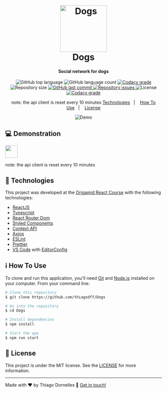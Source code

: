 <h1 align="center">
    <a href="https://tdogs.netlify.app/" target="_blank">
      <img alt="Dogs" width="150px" src="https://i.imgur.com/ktHiZYl.png" />
    </a>
    <br>
    Dogs
</h1>

<h4 align="center">
  Social network for dogs
</h4>
<p align="center">
  <img alt="GitHub top language" src="https://img.shields.io/github/languages/top/thiagodff/Dogs">

  <img alt="GitHub language count" src="https://img.shields.io/github/languages/count/thiagodff/Dogs">

  <a href="https://www.codacy.com/gh/thiagodff/Dogs/dashboard?utm_source=github.com&amp;utm_medium=referral&amp;utm_content=thiagodff/Dogs&amp;utm_campaign=Badge_Grade">
    <img alt="Codacy grade" src="https://img.shields.io/codacy/grade/f8b1fc49e8424f0490748586c7d18dfb"/>
  </a>

  <img alt="Repository size" src="https://img.shields.io/github/repo-size/thiagodff/Dogs">
  <a href="https://github.com/thiagodff/Dogs/commits/master">
    <img alt="GitHub last commit" src="https://img.shields.io/github/last-commit/thiagodff/Dogs">
  </a>

  <a href="https://github.com/thiagodff/Dogs/issues">
    <img alt="Repository issues" src="https://img.shields.io/github/issues/thiagodff/Dogs">
  </a>

  <img alt="License" src="https://img.shields.io/github/license/thiagodff/Dogs">

  <a href="https://app.netlify.com/sites/tdogs/deploys">
    <img alt="Codacy grade" src="https://api.netlify.com/api/v1/badges/882c0f3a-2cf8-4b26-ad11-f5fd80e59813/deploy-status"/>
  </a>
</p>

<p align="center">note: the api client is reset every 10 minutes
  <a href="#rocket-technologies">Technologies</a>&nbsp;&nbsp;&nbsp;|&nbsp;&nbsp;&nbsp;
  <a href="#information_source-how-to-use">How To Use</a>&nbsp;&nbsp;&nbsp;|&nbsp;&nbsp;&nbsp;
  <a href="#memo-license">License</a>
</p>

<p align="center">
  <img alt="Demo" src="https://i.imgur.com/XKQwiGG.png">
</p>

## :computer: Demonstration

<p>
  <a href="https://tdogs.netlify.app/" target="_blank">
    <img height="40 alt="Demo on Netlify" src="https://res.cloudinary.com/lukemorales/image/upload/v1599785319/readme_logos/demo_on_netlify_umjmch.png">
  </a>

note: the api client is reset every 10 minutes

</p>

## :rocket: Technologies

This project was developed at the [Origamid React Course](https://www.origamid.com/curso/react-completo/) with the following technologies:

- [ReactJS](https://reactjs.org/)
- [Typescript](https://www.typescriptlang.org/)
- [React Router Dom](https://github.com/ReactTraining/react-router)
- [Styled Components](https://www.styled-components.com/)
- [Context API](https://pt-br.reactjs.org/docs/context.html)
- [Axios](https://github.com/axios/axios)
- [ESLint](https://eslint.org/)
- [Prettier](https://prettier.io/)
- [VS Code](https://code.visualstudio.com/) with [EditorConfig][vceditconfig]

## :information_source: How To Use

To clone and run this application, you'll need [Git](https://git-scm.com) and [Node.js](https://nodejs.org/) installed on your computer. From your command line:

```bash
# Clone this repository
$ git clone https://github.com/thiagodff/Dogs

# Go into the repository
$ cd Dogs

# Install dependencies
$ npm install

# Start the app
$ npm run start
```

## :memo: License

This project is under the MIT license. See the [LICENSE](https://github.com/thiagodff/Dogs/blob/main/LICENSE) for more information.

---

Made with ♥ by Thiago Dornelles :wave: [Get in touch!](https://www.linkedin.com/in/thiago-fernandes-dornelles/)

[vceditconfig]: https://marketplace.visualstudio.com/items?itemName=EditorConfig.EditorConfig
